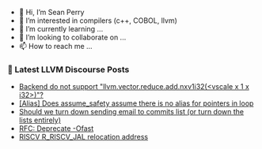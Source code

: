 - 👋 Hi, I’m Sean Perry
- 👀 I’m interested in compilers (c++, COBOL, llvm)
- 🌱 I’m currently learning ...
- 💞️ I’m looking to collaborate on ...
- 📫 How to reach me ...

<!---
s66perry/s66perry is a ✨ special ✨ repository because its `README.md` (this file) appears on your GitHub profile.
You can click the Preview link to take a look at your changes.
--->
### 📕 Latest LLVM Discourse Posts

<!-- DISCOURSE-LLVM:START -->
- [Backend do not support &quot;llvm.vector.reduce.add.nxv1i32&lpar;&lt;vscale x 1 x i32&gt;&rpar;&quot;?](https://discourse.llvm.org/t/backend-do-not-support-llvm-vector-reduce-add-nxv1i32-vscale-x-1-x-i32/80388#post_1)
- [[Alias] Does assume_safety assume there is no alias for pointers in loop](https://discourse.llvm.org/t/alias-does-assume-safety-assume-there-is-no-alias-for-pointers-in-loop/80387#post_1)
- [Should we turn down sending email to commits list &lpar;or turn down the lists entirely&rpar;](https://discourse.llvm.org/t/should-we-turn-down-sending-email-to-commits-list-or-turn-down-the-lists-entirely/80381#post_11)
- [RFC: Deprecate -Ofast](https://discourse.llvm.org/t/rfc-deprecate-ofast/78687?page=7#post_137)
- [RISCV R_RISCV_JAL relocation address](https://discourse.llvm.org/t/riscv-r-riscv-jal-relocation-address/80385#post_1)
<!-- DISCOURSE-LLVM:END -->
